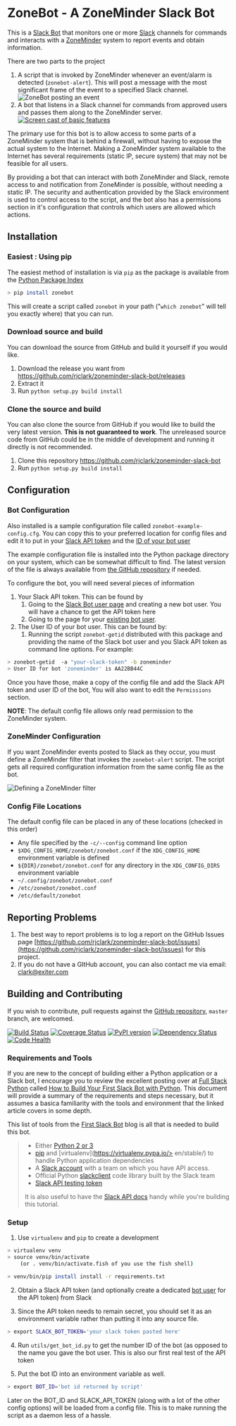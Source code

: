 # ZoneBot - A ZoneMinder Slack Bot

This is a [Slack Bot](https://api.slack.com/bot-users) that monitors one or more [Slack](https://slack.com) channels for commands and interacts with a [ZoneMinder](https://www.zoneminder.com/) system to report events and obtain information.

There are two parts to the project

1. A script that is invoked by ZoneMinder whenever an event/alarm is detected (`zonebot-alert`). This will post a message with the most significant frame of the event to a specified Slack channel. 
![ZoneBot posting an event](https://raw.githubusercontent.com/rjclark/zoneminder-slack-bot/master/docs/images/ZoneBot-Post-Event.png) 
2. A bot that listens in a Slack channel for commands from approved users and passes them along to the ZoneMinder server. 
[![Screen cast of basic features](https://raw.githubusercontent.com/rjclark/zoneminder-slack-bot/master/docs/images/ZoneBot-Screen-Cast-Static.png)](https://rjclark.github.io/zoneminder-slack-bot/docs/images/ZoneBot-Screen-Cast.webm)

The primary use for this bot is to allow access to some parts of a ZoneMinder system that is behind a firewall, without having to expose the actual system to the Internet. Making a ZoneMinder system available to the Internet has several requirements (static IP, secure system) that may not be feasible for all users.

By providing a bot that can interact with both ZoneMinder and Slack, remote access to and notification from ZoneMinder is possible, without needing a static IP. The security and authentication provided by the Slack environment is used to control access to the script, and the bot also has a permissions section in it's configuration that controls which users are allowed which actions.

## Installation

### Easiest : Using pip

The easiest method of installation is via `pip` as the package is available from the [Python Package Index](https://pypi.python.org/pypi)

```sh
> pip install zonebot
```    

This will create a script called `zonebot` in your path ("`which zonebot`" will tell you exactly where) that you can run.

### Download source and build

You can download the source from GitHub and build it yourself if you would like.

1. Download the release you want from https://github.com/rjclark/zoneminder-slack-bot/releases
1. Extract it
1. Run `python setup.py build install`

### Clone the source and build

You can also clone the source from GitHub if you would like to build the very latest version. **This is not guaranteed to work**. The unreleased source code from GitHub could be in the middle of development and running it directly is not recommended.

1. Clone this repository https://github.com/rjclark/zoneminder-slack-bot
1. Run `python setup.py build install`

## Configuration

### Bot Configuration

Also installed is a sample configuration file called `zonebot-example-config.cfg`. You can copy this to your preferred location for config files and edit it to put in your [Slack API token](https://api.slack.com/tokens) and the [ID of your bot user](https://api.slack.com/bot-users)

The example configuration file is installed into the Python package directory on your system, which can be somewhat difficult to find. The latest version of the file is always available from [the GitHub repository](https://github.com/rjclark/zoneminder-slack-bot/blob/master/docs/zonebot-example-config.cfg) if needed.

To configure the bot, you will need several pieces of information

1. Your Slack API token. This can be found by
    1. Going to the [Slack Bot user page](https://api.slack.com/bot-users) and creating a new bot user. You will have a chance to get the API token here
    2. Going to the page for your [existing bot user](https://my.slack.com/apps/manage/custom-integrations).
2. The User ID of your bot user. This can be found by:
    1. Running the script `zonebot-getid` distributed with this package and providing the name of the Slack bot user and you Slack API token as command line options. For example:

```sh
> zonebot-getid  -a "your-slack-token" -b zoneminder
> User ID for bot 'zoneminder' is AA22BB44C
```

Once you have those, make a copy of the config file and add the Slack API token and user ID of the bot, You will also want to edit the `Permissions` section.

**NOTE**: The default config file allows only read permission to the ZoneMinder system.

### ZoneMinder Configuration

If you want ZoneMinder events posted to Slack as they occur, you must define a ZoneMinder filter that invokes the `zonebot-alert` script. The script gets all required configuration information from the same config file as the bot.

![Defining a ZoneMinder filter](https://raw.githubusercontent.com/rjclark/zoneminder-slack-bot/master/docs/images/ZoneBot-Define-Filter.png)

### Config File Locations

The default config file can be placed in any of these locations (checked in this order)

* Any file specified by the `-c/--config` command line option
* `$XDG_CONFIG_HOME/zonebot/zonebot.conf` if the `XDG_CONFIG_HOME` environment variable is defined
* `${DIR}/zonebot/zonebot.conf` for any directory in the `XDG_CONFIG_DIRS` environment variable
* `~/.config/zonebot/zonebot.conf`
* `/etc/zonebot/zonebot.conf`
* `/etc/default/zonebot`

## Reporting Problems

1. The best way to report problems is to log a report on the GitHub Issues page [https://github.com/rjclark/zoneminder-slack-bot/issues](https://github.com/rjclark/zoneminder-slack-bot/issues) for this project. 
2. If you do not have a GItHub account, you can also contact me via email: [clark@exiter.com](mailto:clark@exiter.com)

## Building and Contributing

If you wish to contribute, pull requests against the [GitHub repository](https://github.com/rjclark/zoneminder-slack-bot), `master` branch, are welcomed.

[![Build Status](https://travis-ci.org/rjclark/zoneminder-slack-bot.svg?branch=master)](https://travis-ci.org/rjclark/zoneminder-slack-bot)
[![Coverage Status](https://coveralls.io/repos/github/rjclark/zoneminder-slack-bot/badge.svg?branch=master)](https://coveralls.io/github/rjclark/zoneminder-slack-bot?branch=master)
[![PyPI version](https://badge.fury.io/py/zonebot.svg)](https://pypi.python.org/pypi/zonebot)
[![Dependency Status](https://www.versioneye.com/user/projects/57def689037c2000458f770d/badge.svg?style=flat-square)](https://www.versioneye.com/user/projects/57def689037c2000458f770d)
[![Code Health](https://landscape.io/github/rjclark/zoneminder-slack-bot/master/landscape.svg?style=flat)](https://landscape.io/github/rjclark/zoneminder-slack-bot/master)

### Requirements and Tools

If you are new to the concept of building either a Python application or a Slack bot, I encourage you to review the excellent posting over at [Full Stack Python](https://www.fullstackpython.com) called
[How to Build Your First Slack Bot with Python](https://www.fullstackpython.com/blog/build-first-slack-bot-python.html). This document will provide a summary of the requirements and steps necessary, but it assumes a basica familiarity with the tools and environment that the linked article covers in some depth.

This list of tools from the [First Slack Bot](https://www.fullstackpython.com/blog/build-first-slack-bot-python.html) blog is all that is needed to build this bot.

> * Either [Python 2 or 3](https://wiki.python.org/moin/Python2orPython3)
> * [pip](https://pip.pypa.io/en/stable/) and [virtualenv](https://virtualenv.pypa.io/> en/stable/) to handle Python application dependencies
> * A [Slack account](https://slack.com/) with a team on which you have API access.
> * Official Python [slackclient](https://github.com/slackhq/python-slackclient) code library built by the Slack team
> * [Slack API testing token](https://api.slack.com/tokens)
>
> It is also useful to have the [Slack API docs](https://api.slack.com/) handy while you're building this tutorial.

### Setup

1. Use `virtualenv` and `pip` to create a development

```sh
> virtualenv venv
> source venv/bin/activate
    (or . venv/bin/activate.fish of you use the fish shell)

> venv/bin/pip install install -r requirements.txt
```

2. Obtain a Slack API token (and optionally create a dedicated [bot user](https://api.slack.com/bot-users) for the API token) from Slack

3. Since the API token needs to remain secret, you should set it as an environment
variable rather than putting it into any source file.

```sh
> export SLACK_BOT_TOKEN='your slack token pasted here'
```

4. Run `utils/get_bot_id.py` to get the number ID of the bot (as opposed to the name you gave the bot user. This is also our first real test of the API token

5. Put the bot ID into an environment variable as well.

```sh
> export BOT_ID='bot id returned by script'
```

Later on the BOT_ID and SLACK_API_TOKEN (along with a lot of the other config options) will be loaded from a config file. This is to make running the script as a daemon less of a hassle.
